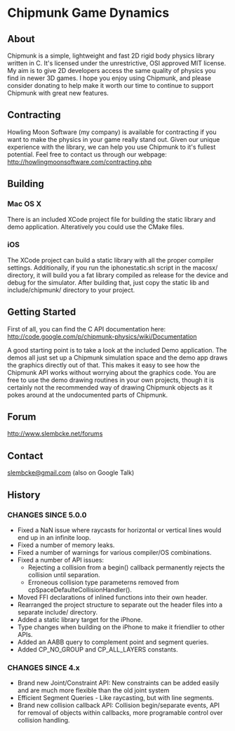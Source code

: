 
# Chipmunk Game Dynamics

## About

Chipmunk is a simple, lightweight and fast 2D rigid body physics library written in C. It's licensed under the unrestrictive, OSI approved MIT license. My aim is to give 2D developers access the same quality of physics you find in newer 3D games. I hope you enjoy using Chipmunk, and please consider donating to help make it worth our time to continue to support Chipmunk with great new features.

## Contracting

Howling Moon Software (my company) is available for contracting if you want to make the physics in your game really stand out. Given our unique experience with the library, we can help you use Chipmunk to it's fullest potential. Feel free to contact us through our webpage: http://howlingmoonsoftware.com/contracting.php

## Building

### Mac OS X

There is an included XCode project file for building the static library and demo application. Alteratively you could use the CMake files.

### iOS

The XCode project can build a static library with all the proper compiler settings. Additionally, if you run the iphonestatic.sh script in the macosx/ directory, it will build you a fat library compiled as release for the device and debug for the simulator. After building that, just copy the static lib and include/chipmunk/ directory to your project.

## Getting Started
First of all, you can find the C API documentation here: http://code.google.com/p/chipmunk-physics/wiki/Documentation

A good starting point is to take a look at the included Demo application. The demos all just set up a Chipmunk simulation space and the demo app draws the graphics directly out of that. This makes it easy to see how the Chipmunk API works without worrying about the graphics code. You are free to use the demo drawing routines in your own projects, though it is certainly not the recommended way of drawing Chipmunk objects as it pokes around at the undocumented parts of Chipmunk.

## Forum

http://www.slembcke.net/forums

## Contact
slembcke@gmail.com (also on Google Talk)

## History

### CHANGES SINCE 5.0.0

* Fixed a NaN issue where raycasts for horizontal or vertical lines would end up in an infinite loop.
* Fixed a number of memory leaks.
* Fixed a number of warnings for various compiler/OS combinations.
* Fixed a number of API issues:
  * Rejecting a collision from a begin() callback permanently rejects the collision until separation.
  * Erroneous collision type parameterns removed from cpSpaceDefaulteCollisionHandler().
* Moved FFI declarations of inlined functions into their own header.
* Rearranged the project structure to separate out the header files into a separate include/ directory.
* Added a static library target for the iPhone.
* Type changes when building on the iPhone to make it friendlier to other APIs.
* Added an AABB query to complement point and segment queries.
* Added CP_NO_GROUP and CP_ALL_LAYERS constants.

### CHANGES SINCE 4.x

* Brand new Joint/Constraint API: New constraints can be added easily and are much more flexible than the old joint system
* Efficient Segment Queries - Like raycasting, but with line segments.
* Brand new collision callback API: Collision begin/separate events, API for removal of objects within callbacks, more programable control over collision handling.
